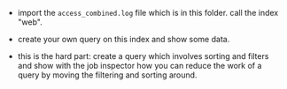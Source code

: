 * import the `access_combined.log` file which is in this folder. call the index "web".

* create your own query on this index and show some data.

* this is the hard part: create a query which involves sorting and filters and show with the job inspector how you can reduce the work of a query by moving the filtering and sorting around.
